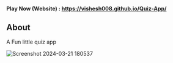 #### Play Now (Website) : https://vishesh008.github.io/Quiz-App/
## About
A Fun little quiz app 

![Screenshot 2024-03-21 180537](https://github.com/vishesh008/Weather-APP/assets/59003981/8b41df5b-5caa-4d4f-aba4-2bc798727aa5)
